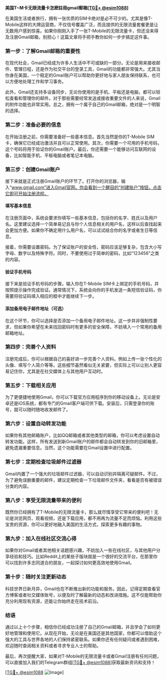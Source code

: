 **美国T~M卡无限流量卡怎麽註冊gmail郵箱[[TG💪+ @esim1088](https://t.me/s/esim1088)]**

在美国生活或者旅行，拥有一张优质的SIM卡绝对是必不可少的。尤其是像T-Mobile这样的大牌运营商，不仅信号覆盖广泛，而且提供的无限流量套餐更是让无数用户感到惊喜。如果你刚刚入手了一张T-Mobile的无限流量卡，但还没来得及注册Gmail邮箱，别担心！这篇文章将手把手教你如何一步步搞定这件事。

### **第一步：了解Gmail邮箱的重要性**

在现代社会，Gmail已经成为许多人生活中不可或缺的一部分。无论是用来接收邮件、管理日程，还是作为社交平台的登录工具，Gmail的功能都非常强大。尤其当你身在美国，一个稳定的Gmail账户可以帮助你更好地与家人朋友保持联系，也可以方便地处理工作和学习事务。

此外，Gmail还支持多设备同步，无论你使用的是手机、平板还是电脑，都可以轻松查看和管理你的邮件。对于那些需要经常发送或接收重要文件的人来说，Gmail的附件功能也非常实用。总之，拥有一个属于自己的Gmail邮箱，绝对是一个明智的选择。

### **第二步：准备必要的信息**

在开始注册之前，你需要准备好一些基本信息。首先当然是你的T-Mobile SIM卡，确保它已经成功激活并且可以正常使用。其次，你需要一个可用的手机号码，这个号码将用于验证你的Gmail账户。最后，你还需要一个能够访问互联网的设备，比如智能手机、平板电脑或者笔记本电脑。

### **第三步：创建Gmail账户**

接下来就是正式注册Gmail账户的环节了。打开你的浏览器，输入“www.gmail.com”进入Gmail官网。你会看到一个醒目的“创建账户”按钮，点击它即可开始注册流程。

#### **填写基本信息**

在注册页面中，系统会要求你填写一些基本信息，包括你的名字、姓氏以及用户名。这里建议选择一个简单易记且与你个人信息相关的用户名，这样以后查找起来会更加方便。如果你不确定用什么用户名，可以试试结合你的名字或者生日等信息。

接着，你需要设置密码。为了保证账户的安全性，密码应该足够复杂，包含大小写字母、数字以及特殊字符。同时，不要使用过于简单的密码，比如“123456”之类的内容。

#### **验证手机号码**

接下来是验证手机号码的步骤。输入你在T-Mobile SIM卡上绑定的手机号码，并按照提示操作完成验证。通常情况下，系统会向你的手机发送一条短信验证码，你需要将验证码填入相应的框中才能继续下一步。

#### **添加备用电子邮件地址（可选）**

在这个环节，你可以选择是否添加一个备用电子邮件地址。这一步并非强制性要求，但如果你希望在未来找回密码时有更多的安全保障，不妨填入一个常用的备用邮箱地址。

### **第四步：完善个人资料**

注册完成后，你可以根据自己的喜好进一步完善个人资料。例如上传一张个性化的头像、填写个人简介等等。这些细节虽然看似无关紧要，但实际上可以让别人更容易记住你，尤其是在社交媒体上与其他用户互动时。

### **第五步：下载相关应用**

为了更便捷地使用Gmail，你可以下载官方应用程序到你的移动设备上。无论是安卓还是iOS系统，都有专门的Gmail客户端可供下载。安装后，只需登录你的账号，就可以随时随地收发邮件了。

### **第六步：设置自动转发功能**

如果你有其他邮箱账户，比如QQ邮箱或者其他类型的邮箱，你可以考虑设置自动转发功能。这样，所有发送到新Gmail账户的邮件都会自动转发到你的旧邮箱里，避免遗漏重要信息。当然，这个功能需要在Gmail设置中进行配置。

### **第七步：定期检查垃圾邮件过滤器**

Gmail内置了一个强大的垃圾邮件过滤器，可以自动识别并隔离可疑邮件。不过，为了避免误删重要的邮件，建议定期检查一下垃圾邮件文件夹，看看是否有被错误分类的内容。

### **第八步：享受无限流量带来的便利**

既然你已经拥有了T-Mobile的无限流量卡，那么就尽情享受它带来的便利吧！无论是浏览网页、观看视频，还是下载应用，都不用再为流量不足而烦恼。利用这些宝贵的资源，你可以更好地融入美国的生活方式，探索更多有趣的事物。

### **第九步：加入在线社区交流心得**

如果你对Gmail或者其他相关话题感兴趣，不妨加入一些在线社区，与其他用户分享经验和技巧。比如Reddit上的某些子版块就是一个很好的交流平台，在那里你可以找到许多志同道合的朋友，一起探讨如何更高效地使用Gmail。

### **第十步：随时关注更新动态**

科技世界日新月异，Gmail也在不断推出新的功能和服务。因此，记得定期查看官方博客或者社交媒体账号，以便及时了解最新的动态和改进措施。这不仅能帮助你充分利用现有资源，还能让你始终走在技术前沿。

### **结语**

通过以上十个步骤，相信你已经成功注册了自己的Gmail邮箱，并且学会了如何更好地管理和使用它。从现在开始，无论是在美国还是其他国家，你都可以借助这个强大的工具与世界各地的人们保持紧密联系。如果你还有任何疑问或者遇到困难，欢迎随时查阅相关资料或者寻求专业人士的帮助。

最后，再次提醒大家，如果对T-Mobile的无限流量卡或者Gmail注册有任何问题，可以直接加入我们的Telegram群组[[TG💪+ @esim1088](https://t.me/s/esim1088)]获取最新资讯和支持！

[[TG💪+ @esim1088](https://t.me/s/esim1088) ![Image](https://i.postimg.cc/4NQfJmqS/Snipaste-2025-05-13-00-14-12.png)]